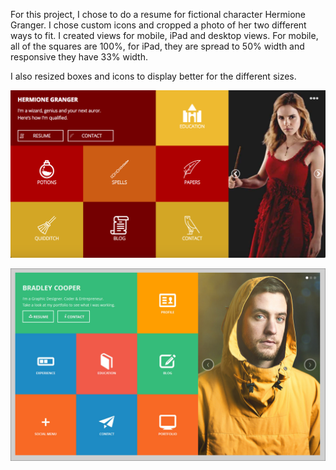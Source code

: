 For this project, I chose to do a resume for fictional character Hermione Granger. I chose custom icons and cropped a photo of her two different ways to fit. I created views for mobile, iPad and desktop views. For mobile, all of the squares are 100%, for iPad, they are spread to 50% width and responsive they have 33% width. 

I also resized boxes and icons to display better for the different sizes. 

![screenshot](https://github.com/mariastlouis/ms-comp-challenge1/blob/master/images/Screen%20Shot%202017-09-06%20at%208.49.55%20AM.png)

![screenshot](https://github.com/mariastlouis/ms-comp-challenge1/blob/master/images/static-comp-challenge-1.jpg)

